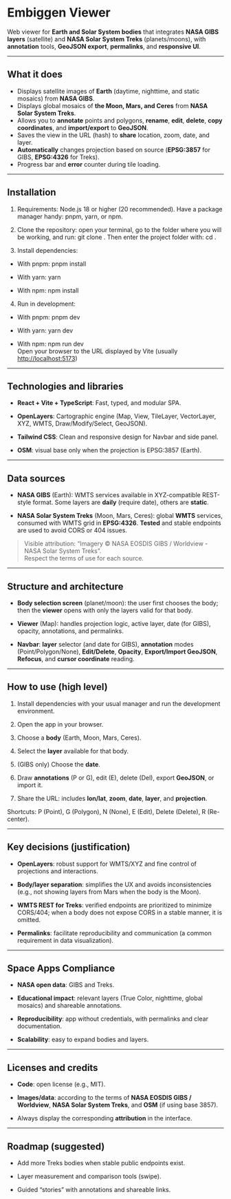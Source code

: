 Embiggen Viewer
===================================
Web viewer for **Earth and Solar System bodies** that integrates **NASA GIBS layers** (satellite) and **NASA Solar System Treks** (planets/moons), with **annotation** tools, **GeoJSON export**, **permalinks**, and **responsive UI**.
* * * * *
What it does
--------
-   Displays satellite images of **Earth** (daytime, nighttime, and static mosaics) from **NASA GIBS**.
-   Displays global mosaics of **the Moon, Mars, and Ceres** from **NASA Solar System Treks**.
-   Allows you to **annotate** points and polygons, **rename**, **edit**, **delete**, **copy coordinates**, and **import/export** to **GeoJSON**.
-   Saves the view in the URL (hash) to **share** location, zoom, date, and layer.
-  **Automatically** changes projection based on source (**EPSG:3857** for GIBS, **EPSG:4326** for Treks).
-  Progress bar and **error** counter during tile loading.
* * * * *


Installation
-----------

1.  Requirements: Node.js 18 or higher (20 recommended). Have a package manager handy: pnpm, yarn, or npm.

2.  Clone the repository: open your terminal, go to the folder where you will be working, and run: git clone <URL of your repo>. Then enter the project folder with: cd <repo folder>.

3.  Install dependencies:

-   With pnpm: pnpm install

-   With yarn: yarn

-   With npm: npm install

4.  Run in development:

-   With pnpm: pnpm dev

-   With yarn: yarn dev

- With npm: npm run dev\
  Open your browser to the URL displayed by Vite (usually <http://localhost:5173>[](http://localhost:5173))

* * * * *

Technologies and libraries
-----------------------

- **React + Vite + TypeScript**: Fast, typed, and modular SPA.

- **OpenLayers**: Cartographic engine (Map, View, TileLayer, VectorLayer, XYZ, WMTS, Draw/Modify/Select, GeoJSON).

- **Tailwind CSS**: Clean and responsive design for Navbar and side panel.

-   **OSM**: visual base only when the projection is EPSG:3857 (Earth).

* * * * *

Data sources
----------------

-   **NASA GIBS** (Earth): WMTS services available in XYZ-compatible REST-style format. Some layers are **daily** (require date), others are **static**.

-   **NASA Solar System Treks** (Moon, Mars, Ceres): global **WMTS** services, consumed with WMTS grid in **EPSG:4326**. **Tested** and stable endpoints are used to avoid CORS or 404 issues.

> Visible attribution: “Imagery © NASA EOSDIS GIBS / Worldview - NASA Solar System Treks”.\
> Respect the terms of use for each source.

* * * * *

Structure and architecture
-------------------------

-   **Body selection screen** (planet/moon): the user first chooses the body; then the **viewer** opens with only the layers valid for that body.

-   **Viewer** (Map): handles projection logic, active layer, date (for GIBS), opacity, annotations, and permalinks.

-   **Navbar**: **layer** selector (and date for GIBS), **annotation** modes (Point/Polygon/None), **Edit/Delete**, **Opacity**, **Export/Import GeoJSON**, **Refocus**, and **cursor coordinate** reading.

* * * * *

How to use (high level)
------------------------

1.  Install dependencies with your usual manager and run the development environment.

2.  Open the app in your browser.

3.  Choose a **body** (Earth, Moon, Mars, Ceres).

4.  Select the **layer** available for that body.

5.  (GIBS only) Choose the **date**.

6.  Draw **annotations** (P or G), edit (E), delete (Del), export **GeoJSON**, or import it.

7.  Share the URL: includes **lon/lat**, **zoom**, **date**, **layer**, and **projection**.

Shortcuts: P (Point), G (Polygon), N (None), E (Edit), Delete (Delete), R (Re-center).

* * * * *

Key decisions (justification)
--------------------------------

-   **OpenLayers**: robust support for WMTS/XYZ and fine control of projections and interactions.

-   **Body/layer separation**: simplifies the UX and avoids inconsistencies (e.g., not showing layers from Mars when the body is the Moon).

-   **WMTS REST for Treks**: verified endpoints are prioritized to minimize CORS/404; when a body does not expose CORS in a stable manner, it is omitted.

- **Permalinks**: facilitate reproducibility and communication (a common requirement in data visualization).

* * * * *

Space Apps Compliance
-----------------------

- **NASA open data**: GIBS and Treks.

-   **Educational impact**: relevant layers (True Color, nighttime, global mosaics) and shareable annotations.

-   **Reproducibility**: app without credentials, with permalinks and clear documentation.

-   **Scalability**: easy to expand bodies and layers.

* * * * *

Licenses and credits
--------------------

-   **Code**: open license (e.g., MIT).

-   **Images/data**: according to the terms of **NASA EOSDIS GIBS / Worldview**, **NASA Solar System Treks**, and **OSM** (if using base 3857).

-   Always display the corresponding **attribution** in the interface.

* * * * *

Roadmap (suggested)
-----------------------

-   Add more Treks bodies when stable public endpoints exist.

-   Layer measurement and comparison tools (swipe).

-   Guided “stories” with annotations and shareable links.